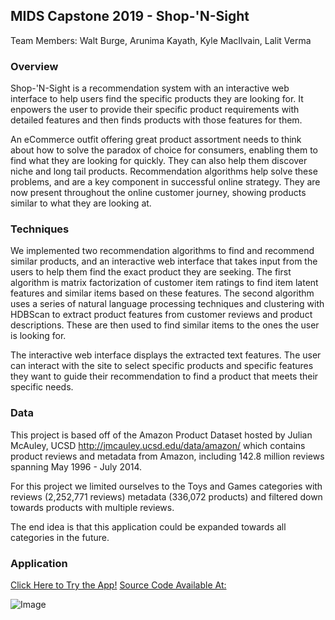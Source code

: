 ## MIDS Capstone 2019 - Shop-'N-Sight

Team Members: Walt Burge, Arunima Kayath, Kyle MacIlvain, Lalit Verma

### Overview

Shop-'N-Sight is a recommendation system with an interactive web interface to help users find the specific products they are looking for. It enpowers the user to provide their specific product requirements with detailed features and then finds products with those features for them.

An eCommerce outfit offering great product assortment needs to think about how to solve the paradox of choice for consumers, enabling them to find what they are looking for quickly. They can also help them discover niche and long tail products. Recommendation algorithms help solve these problems, and are a key component in successful online strategy. They are now present throughout the online customer journey, showing products similar to what they are looking at. 

### Techniques

We implemented two recommendation algorithms to find and recommend similar products, and an interactive web interface that takes input from the users to help them find the exact product they are seeking. The first algorithm is matrix factorization of customer item ratings to find item latent features and similar items based on these features. The second algorithm uses a series of natural language processing techniques and clustering with HDBScan to extract product features from customer reviews and product descriptions. These are then used to  find similar items to the ones the user is looking for.

The interactive web interface displays the extracted text features. The user can interact with the site to select specific products and specific features they want to guide their recommendation to find a product that meets their specific needs.

### Data

This project is based off of the Amazon Product Dataset hosted by Julian McAuley, UCSD http://jmcauley.ucsd.edu/data/amazon/
which contains product reviews and metadata from Amazon, including 142.8 million reviews spanning May 1996 - July 2014.

For this project we limited ourselves to the Toys and Games categories with reviews (2,252,771 reviews)	metadata (336,072 products) and filtered down towards products with multiple reviews.

The end idea is that this application could be expanded towards all categories in the future.

### Application

[Click Here to Try the App!](http://ec2-54-173-219-194.compute-1.amazonaws.com:4200/home)
[Source Code Available At:](https://github.com/kyle-mac/capstone_angular/tree/capstone_demo_final_v3)


![Image](https://raw.githubusercontent.com/kyle-mac/capstone_web_deliverable/master/webpage.png)
